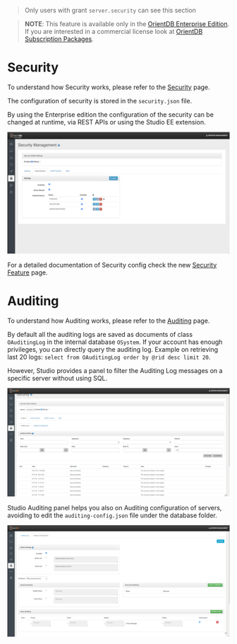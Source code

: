 
> Only users with grant `server.security` can see this section 


>**NOTE**: This feature is available only in the [OrientDB Enterprise Edition](http://orientdb.com/orientdb-enterprise). If you are interested in a commercial license look at [OrientDB Subscription Packages](http://orientdb.com/support).

# Security

To understand how Security works, please refer to the [Security](../security/Security.md) page.

The configuration of security is stored in the `security.json` file. 

By using the Enterprise edition the configuration of the security can be changed at runtime, via REST APIs or using the Studio EE extension.

![](./images/studio-security-configuration.png)

For a detailed documentation of Security config check the new [Security Feature](../security/Security-OrientDB-New-Security-Features.md) page.

# Auditing

To understand how Auditing works, please refer to the [Auditing](./Auditing.md) page.


By default all the auditing logs are saved as documents of class `OAuditingLog` in the internal database `OSystem`. If your account has enough privileges, you can directly query the auditing log. Example on retrieving last 20 logs: `select from OAuditingLog order by @rid desc limit 20`. 

However, Studio provides a panel to filter the Auditing Log messages on a specific server without using SQL.

![](./images/studio-auditing-log.png)

Studio Auditing panel helps you also on Auditing configuration of servers, avoiding to edit the `auditing-config.json` file under the database folder.

![](./images/studio-auditing-configuration.png)



